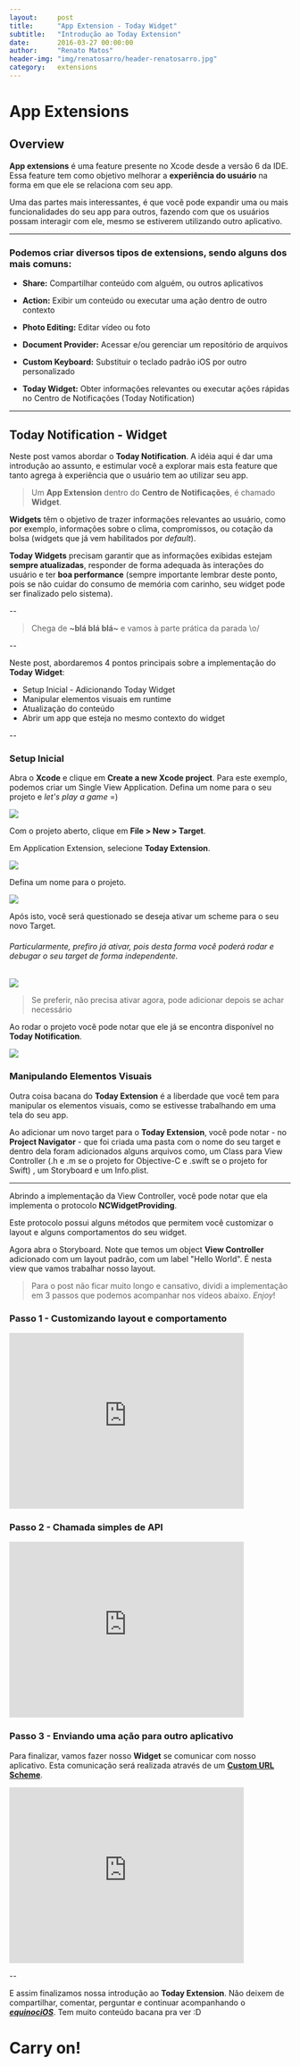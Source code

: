 ```yaml
---
layout:     post
title:      "App Extension - Today Widget"
subtitle:   "Introdução ao Today Extension"
date:       2016-03-27 00:00:00
author:     "Renato Matos"
header-img: "img/renatosarro/header-renatosarro.jpg"
category:   extensions
---
```


# App Extensions

## Overview

**App extensions** é uma feature presente no Xcode desde a versão 6 da IDE.
Essa feature tem como objetivo melhorar a **experiência do usuário** na forma em que ele se relaciona com seu app.

Uma das partes mais interessantes, é que você pode expandir uma ou mais funcionalidades do seu app para outros, fazendo com que os usuários possam interagir com ele, mesmo se estiverem utilizando outro aplicativo.


---

### Podemos criar diversos tipos de extensions, sendo alguns dos mais comuns:

- **Share:** 
Compartilhar conteúdo com alguém, ou outros aplicativos

- **Action:** 
Exibir um conteúdo ou executar uma ação dentro de outro contexto

- **Photo Editing:**
Editar vídeo ou foto

- **Document Provider:**
Acessar e/ou gerenciar um repositório de arquivos

- **Custom Keyboard:**
Substituir o teclado padrão iOS por outro personalizado

- **Today Widget:**
Obter informações relevantes ou executar ações rápidas no Centro de Notificações (Today Notification)


---
## Today Notification - Widget

Neste post vamos abordar o **Today Notification**. A idéia aqui é dar uma introdução ao assunto, e estimular você a explorar mais esta feature que tanto agrega à experiência que o usuário tem ao utilizar seu app.

>Um **App Extension** dentro do **Centro de Notificações**, é chamado **Widget**.

**Widgets** têm o objetivo de trazer informações relevantes ao usuário, como por exemplo, informações sobre o clima, compromissos, ou cotação da bolsa (widgets que já vem habilitados por *default*).

**Today Widgets** precisam garantir que as informações exibidas estejam **sempre atualizadas**, responder de forma adequada às interações do usuário e ter **boa performance** (sempre importante lembrar deste ponto, pois se não cuidar do consumo de memória com carinho, seu widget pode ser finalizado pelo sistema).

--

>Chega de **~blá blá blá~** e vamos à parte prática da parada \o/

--

Neste post, abordaremos 4 pontos principais sobre a implementação do **Today Widget**:

- Setup Inicial - Adicionando Today Widget
- Manipular elementos visuais em runtime
- Atualização do conteúdo
- Abrir um app que esteja no mesmo contexto do widget

--

### Setup Inicial

Abra o **Xcode** e clique em **Create a new Xcode project**. Para este exemplo, podemos criar um Single View Application. Defina um nome para o seu projeto e *let's play a game* =)

<img src="{{ site.baseurl }}/img/renatosarro/img1.png">

Com o projeto aberto, clique em **File > New > Target**.

Em Application Extension, selecione **Today Extension**.

<img src="{{ site.baseurl }}/img/renatosarro/img2.png">

Defina um nome para o projeto.

<img src="{{ site.baseurl }}/img/renatosarro/img3.png">

Após isto, você será questionado se deseja ativar um scheme para o seu novo Target. 

###### Particularmente, prefiro já ativar, pois desta forma você poderá rodar e debugar o seu target de forma independente.
<img src="{{ site.baseurl }}/img/renatosarro/img4.png">

>Se preferir, não precisa ativar agora, pode adicionar depois se achar necessário

Ao rodar o projeto você pode notar que ele já se encontra disponível no **Today Notification**.

<img src="{{ site.baseurl }}/img/renatosarro/img5.png">

### Manipulando Elementos Visuais

Outra coisa bacana do **Today Extension** é a liberdade que você tem para manipular os elementos visuais, como se estivesse trabalhando em uma tela do seu app.

Ao adicionar um novo target para o **Today Extension**, você pode notar - no **Project Navigator** - que foi criada uma pasta com o nome do seu target e dentro dela foram adicionados alguns arquivos como, um Class para View Controller (.h e .m se o projeto for Objective-C e .swift se o projeto for Swift) , um Storyboard e um Info.plist.

---

Abrindo a implementação da View Controller, você pode notar que ela implementa o protocolo **NCWidgetProviding**.

<script src="https://gist.github.com/renatosarro/012a80e28805403e00b4.js"></script>

Este protocolo possui alguns métodos que permitem você customizar o layout e alguns comportamentos do seu widget.

Agora abra o Storyboard. Note que temos um object **View Controller** adicionado com um layout padrão, com um label "Hello World". É nesta view que vamos trabalhar nosso layout.

>Para o post não ficar muito longo e cansativo, dividi a implementação em 3 passos que podemos acompanhar nos vídeos abaixo. *Enjoy*!

### Passo 1 - Customizando layout e comportamento

<iframe width="420" height="315" src="https://www.youtube.com/embed/8QfoSwfIvbU" frameborder="0" allowfullscreen></iframe>

### Passo 2 - Chamada simples de API

<iframe width="420" height="315" src="https://www.youtube.com/embed/srBzeF6U0TA" frameborder="0" allowfullscreen></iframe>

### Passo 3 - Enviando uma ação para outro aplicativo

Para finalizar, vamos fazer nosso **Widget** se comunicar com nosso aplicativo. Esta comunicação será realizada através de um **[Custom URL Scheme](https://developer.apple.com/library/ios/featuredarticles/iPhoneURLScheme_Reference/Introduction/Introduction.html#//apple_ref/doc/uid/TP40007899)**.

<iframe width="420" height="315" src="https://www.youtube.com/embed/ce5kynUKUKg" frameborder="0" allowfullscreen></iframe>

--

E assim finalizamos nossa introdução ao **Today Extension**. Não deixem de compartilhar, comentar, perguntar e continuar acompanhando o ***[equinociOS](http://www.equinocios.com)***. Tem muito conteúdo bacana pra ver :D

# Carry on!

